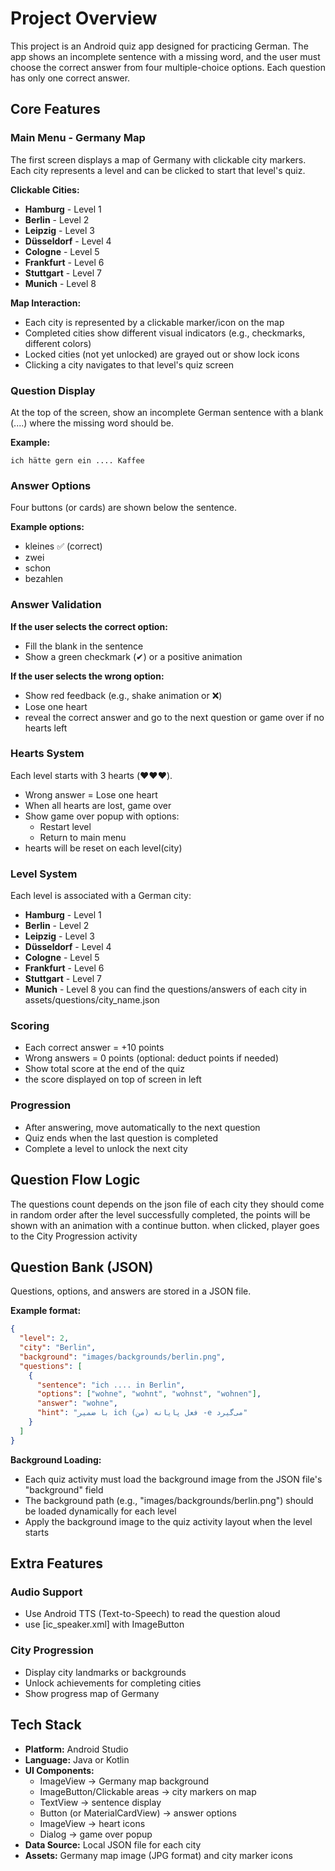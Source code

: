 # Project Overview

This project is an Android quiz app designed for practicing German. The app shows an incomplete sentence with a missing word, and the user must choose the correct answer from four multiple-choice options. Each question has only one correct answer.

## Core Features

### Main Menu - Germany Map

The first screen displays a map of Germany with clickable city markers. Each city represents a level and can be clicked to start that level's quiz.

**Clickable Cities:**
- **Hamburg** - Level 1
- **Berlin** - Level 2
- **Leipzig** - Level 3
- **Düsseldorf** - Level 4
- **Cologne** - Level 5
- **Frankfurt** - Level 6 
- **Stuttgart** - Level 7 
- **Munich** - Level 8

**Map Interaction:**
- Each city is represented by a clickable marker/icon on the map
- Completed cities show different visual indicators (e.g., checkmarks, different colors)
- Locked cities (not yet unlocked) are grayed out or show lock icons
- Clicking a city navigates to that level's quiz screen

### Question Display

At the top of the screen, show an incomplete German sentence with a blank (....) where the missing word should be.

**Example:**
```
ich hätte gern ein .... Kaffee
```


### Answer Options

Four buttons (or cards) are shown below the sentence.

**Example options:**
- kleines ✅ (correct)
- zwei
- schon
- bezahlen

### Answer Validation

**If the user selects the correct option:**
- Fill the blank in the sentence
- Show a green checkmark (✔) or a positive animation

**If the user selects the wrong option:**
- Show red feedback (e.g., shake animation or ❌)
- Lose one heart
- reveal the correct answer and go to the next question or game over if no hearts left

### Hearts System

Each level starts with 3 hearts (❤️❤️❤️).

- Wrong answer = Lose one heart
- When all hearts are lost, game over
- Show game over popup with options:
  - Restart level
  - Return to main menu
- hearts will be reset on each level(city)

### Level System

Each level is associated with a German city:

- **Hamburg** - Level 1
- **Berlin** - Level 2
- **Leipzig** - Level 3
- **Düsseldorf** - Level 4
- **Cologne** - Level 5
- **Frankfurt** - Level 6
- **Stuttgart** - Level 7
- **Munich** - Level 8
you can find the questions/answers of each city in assets/questions/city_name.json


### Scoring

- Each correct answer = +10 points
- Wrong answers = 0 points (optional: deduct points if needed)
- Show total score at the end of the quiz
- the score displayed on top of screen in left

### Progression

- After answering, move automatically to the next question
- Quiz ends when the last question is completed
- Complete a level to unlock the next city

## Question Flow Logic
The questions count depends on the json file of each city
they should come in random order
after the level successfully completed, the points will be shown with an animation with a continue button. when clicked, player goes to the City Progression activity 


## Question Bank (JSON)

Questions, options, and answers are stored in a JSON file.

**Example format:**
```json
{
  "level": 2,
  "city": "Berlin",
  "background": "images/backgrounds/berlin.png",
  "questions": [
    {
      "sentence": "ich .... in Berlin",
      "options": ["wohne", "wohnt", "wohnst", "wohnen"],
      "answer": "wohne",
      "hint": "با ضمیر ich (من) فعل پایانه -e می‌گیرد"
    }
  ]
}
```

**Background Loading:**
- Each quiz activity must load the background image from the JSON file's "background" field
- The background path (e.g., "images/backgrounds/berlin.png") should be loaded dynamically for each level
- Apply the background image to the quiz activity layout when the level starts

## Extra Features

### Audio Support
- Use Android TTS (Text-to-Speech) to read the question aloud
- use [ic_speaker.xml] with ImageButton 


### City Progression
- Display city landmarks or backgrounds
- Unlock achievements for completing cities
- Show progress map of Germany

## Tech Stack

- **Platform:** Android Studio
- **Language:** Java or Kotlin
- **UI Components:**
  - ImageView → Germany map background
  - ImageButton/Clickable areas → city markers on map
  - TextView → sentence display
  - Button (or MaterialCardView) → answer options
  - ImageView → heart icons
  - Dialog → game over popup
- **Data Source:** Local JSON file for each city
- **Assets:** Germany map image (JPG format) and city marker icons